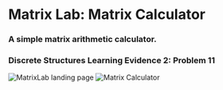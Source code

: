 <h1>Matrix Lab: Matrix Calculator</h1>
<h3>A simple matrix arithmetic calculator.</h3>
<h3>Discrete Structures Learning Evidence 2: Problem 11</h3>

<img src="https://i.imgur.com/U4Gda5k.png" alt="MatrixLab landing page">
<img src="https://i.imgur.com/7maRbJk.png" alt="Matrix Calculator">
